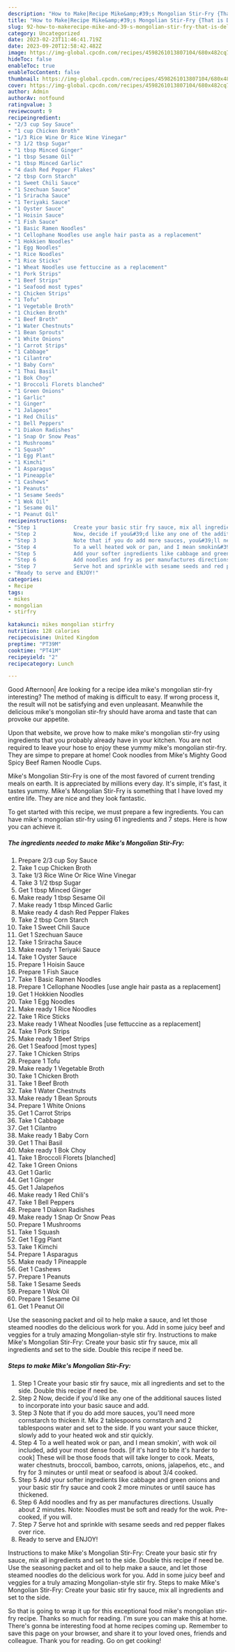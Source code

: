 ```yaml
---
description: "How to Make|Recipe Mike&amp;#39;s Mongolian Stir-Fry {That is Delicious"
title: "How to Make|Recipe Mike&amp;#39;s Mongolian Stir-Fry {That is Delicious"
slug: 92-how-to-makerecipe-mike-and-39-s-mongolian-stir-fry-that-is-delicious
category: Uncategorized
date: 2023-02-23T11:46:41.719Z
date: 2023-09-20T12:58:42.482Z
image: https://img-global.cpcdn.com/recipes/4598261013807104/680x482cq70/mikes-mongolian-stir-fry-recipe-main-photo.jpg
hideToc: false
enableToc: true
enableTocContent: false
thumbnail: https://img-global.cpcdn.com/recipes/4598261013807104/680x482cq70/mikes-mongolian-stir-fry-recipe-main-photo.jpg
cover: https://img-global.cpcdn.com/recipes/4598261013807104/680x482cq70/mikes-mongolian-stir-fry-recipe-main-photo.jpg
author: Admin
authorAv: notfound
ratingvalue: 3
reviewcount: 9
recipeingredient:
- "2/3 cup Soy Sauce"
- "1 cup Chicken Broth"
- "1/3 Rice Wine Or Rice Wine Vinegar"
- "3 1/2 tbsp Sugar"
- "1 tbsp Minced Ginger"
- "1 tbsp Sesame Oil"
- "1 tbsp Minced Garlic"
- "4 dash Red Pepper Flakes"
- "2 tbsp Corn Starch"
- "1 Sweet Chili Sauce"
- "1 Szechuan Sauce"
- "1 Sriracha Sauce"
- "1 Teriyaki Sauce"
- "1 Oyster Sauce"
- "1 Hoisin Sauce"
- "1 Fish Sauce"
- "1 Basic Ramen Noodles"
- "1 Cellophane Noodles use angle hair pasta as a replacement"
- "1 Hokkien Noodles"
- "1 Egg Noodles"
- "1 Rice Noodles"
- "1 Rice Sticks"
- "1 Wheat Noodles use fettuccine as a replacement"
- "1 Pork Strips"
- "1 Beef Strips"
- "1 Seafood most types"
- "1 Chicken Strips"
- "1 Tofu"
- "1 Vegetable Broth"
- "1 Chicken Broth"
- "1 Beef Broth"
- "1 Water Chestnuts"
- "1 Bean Sprouts"
- "1 White Onions"
- "1 Carrot Strips"
- "1 Cabbage"
- "1 Cilantro"
- "1 Baby Corn"
- "1 Thai Basil"
- "1 Bok Choy"
- "1 Broccoli Florets blanched"
- "1 Green Onions"
- "1 Garlic"
- "1 Ginger"
- "1 Jalapeos"
- "1 Red Chilis"
- "1 Bell Peppers"
- "1 Diakon Radishes"
- "1 Snap Or Snow Peas"
- "1 Mushrooms"
- "1 Squash"
- "1 Egg Plant"
- "1 Kimchi"
- "1 Asparagus"
- "1 Pineapple"
- "1 Cashews"
- "1 Peanuts"
- "1 Sesame Seeds"
- "1 Wok Oil"
- "1 Sesame Oil"
- "1 Peanut Oil"
recipeinstructions:
- "Step 1            Create your basic stir fry sauce, mix all ingredients and set to the side. Double this recipe if need be."
- "Step 2            Now, decide if you&#39;d like any one of the additional sauces listed to incorporate into your basic sauce and add."
- "Step 3            Note that if you do add more sauces, you&#39;ll need more cornstarch to thicken it. Mix 2 tablespoons cornstarch and 2 tablespoons water and set to the side. If you want your sauce thicker, slowly add to your heated wok and stir quickly."
- "Step 4            To a well heated wok or pan, and I mean smokin&#39;, with wok oil included, add your most dense foods. [if it&#39;s hard to bite it&#39;s harder to cook] These will be those foods that will take longer to cook. Meats, water chestnuts, broccoli, bamboo, carrots, onions, jalapeños, etc., and fry for 3 minutes or until meat or seafood is about 3/4 cooked."
- "Step 5            Add your softer ingredients like cabbage and green onions and your basic stir fry sauce and cook 2 more minutes or until sauce has thickened."
- "Step 6            Add noodles and fry as per manufactures directions. Usually about 2 minutes. Note: Noodles must be soft and ready for the wok. Pre-cooked, if you will."
- "Step 7            Serve hot and sprinkle with sesame seeds and red pepper flakes over rice."
- "Ready to serve and ENJOY!"
categories:
- Recipe
tags:
- mikes
- mongolian
- stirfry

katakunci: mikes mongolian stirfry 
nutrition: 128 calories
recipecuisine: United Kingdom
preptime: "PT39M"
cooktime: "PT41M"
recipeyield: "2"
recipecategory: Lunch

---
```



Good Afternoon| Are looking for a recipe idea mike&#39;s mongolian stir-fry interesting? The method of making is difficult to easy. If wrong process it, the result will not be satisfying and even unpleasant. Meanwhile the delicious mike&#39;s mongolian stir-fry should have aroma and taste that can provoke our appetite.





Upon that website, we prove how to make mike&#39;s mongolian stir-fry using ingredients that you probably already have in your kitchen. You are not required to leave your hose to enjoy these yummy mike&#39;s mongolian stir-fry. They are simpe to prepare at home! Cook noodles from Mike&#39;s Mighty Good Spicy Beef Ramen Noodle Cups.

Mike&#39;s Mongolian Stir-Fry is one of the most favored of current trending meals on earth. It is appreciated by millions every day. It's simple, it's fast, it tastes yummy. Mike&#39;s Mongolian Stir-Fry is something that I have loved my entire life. They are nice and they look fantastic.


To get started with this recipe, we must prepare a few ingredients. You can have mike&#39;s mongolian stir-fry using 61 ingredients and 7 steps. Here is how you can achieve it.

<!--inarticleads1-->

##### The ingredients needed to make Mike&#39;s Mongolian Stir-Fry:

1. Prepare 2/3 cup Soy Sauce
1. Take 1 cup Chicken Broth
1. Take 1/3 Rice Wine Or Rice Wine Vinegar
1. Take 3 1/2 tbsp Sugar
1. Get 1 tbsp Minced Ginger
1. Make ready 1 tbsp Sesame Oil
1. Make ready 1 tbsp Minced Garlic
1. Make ready 4 dash Red Pepper Flakes
1. Take 2 tbsp Corn Starch
1. Take 1 Sweet Chili Sauce
1. Get 1 Szechuan Sauce
1. Take 1 Sriracha Sauce
1. Make ready 1 Teriyaki Sauce
1. Take 1 Oyster Sauce
1. Prepare 1 Hoisin Sauce
1. Prepare 1 Fish Sauce
1. Take 1 Basic Ramen Noodles
1. Prepare 1 Cellophane Noodles [use angle hair pasta as a replacement]
1. Get 1 Hokkien Noodles
1. Take 1 Egg Noodles
1. Make ready 1 Rice Noodles
1. Take 1 Rice Sticks
1. Make ready 1 Wheat Noodles [use fettuccine as a replacement]
1. Take 1 Pork Strips
1. Make ready 1 Beef Strips
1. Get 1 Seafood [most types]
1. Take 1 Chicken Strips
1. Prepare 1 Tofu
1. Make ready 1 Vegetable Broth
1. Take 1 Chicken Broth
1. Take 1 Beef Broth
1. Take 1 Water Chestnuts
1. Make ready 1 Bean Sprouts
1. Prepare 1 White Onions
1. Get 1 Carrot Strips
1. Take 1 Cabbage
1. Get 1 Cilantro
1. Make ready 1 Baby Corn
1. Get 1 Thai Basil
1. Make ready 1 Bok Choy
1. Take 1 Broccoli Florets [blanched]
1. Take 1 Green Onions
1. Get 1 Garlic
1. Get 1 Ginger
1. Get 1 Jalapeños
1. Make ready 1 Red Chili&#39;s
1. Take 1 Bell Peppers
1. Prepare 1 Diakon Radishes
1. Make ready 1 Snap Or Snow Peas
1. Prepare 1 Mushrooms
1. Take 1 Squash
1. Get 1 Egg Plant
1. Take 1 Kimchi
1. Prepare 1 Asparagus
1. Make ready 1 Pineapple
1. Get 1 Cashews
1. Prepare 1 Peanuts
1. Take 1 Sesame Seeds
1. Prepare 1 Wok Oil
1. Prepare 1 Sesame Oil
1. Get 1 Peanut Oil


Use the seasoning packet and oil to help make a sauce, and let those steamed noodles do the delicious work for you. Add in some juicy beef and veggies for a truly amazing Mongolian-style stir fry. Instructions to make Mike&#39;s Mongolian Stir-Fry: Create your basic stir fry sauce, mix all ingredients and set to the side. Double this recipe if need be. 

<!--inarticleads2-->

##### Steps to make Mike&#39;s Mongolian Stir-Fry:

1. Step 1            Create your basic stir fry sauce, mix all ingredients and set to the side. Double this recipe if need be.
1. Step 2            Now, decide if you&#39;d like any one of the additional sauces listed to incorporate into your basic sauce and add.
1. Step 3            Note that if you do add more sauces, you&#39;ll need more cornstarch to thicken it. Mix 2 tablespoons cornstarch and 2 tablespoons water and set to the side. If you want your sauce thicker, slowly add to your heated wok and stir quickly.
1. Step 4            To a well heated wok or pan, and I mean smokin&#39;, with wok oil included, add your most dense foods. [if it&#39;s hard to bite it&#39;s harder to cook] These will be those foods that will take longer to cook. Meats, water chestnuts, broccoli, bamboo, carrots, onions, jalapeños, etc., and fry for 3 minutes or until meat or seafood is about 3/4 cooked.
1. Step 5            Add your softer ingredients like cabbage and green onions and your basic stir fry sauce and cook 2 more minutes or until sauce has thickened.
1. Step 6            Add noodles and fry as per manufactures directions. Usually about 2 minutes. Note: Noodles must be soft and ready for the wok. Pre-cooked, if you will.
1. Step 7            Serve hot and sprinkle with sesame seeds and red pepper flakes over rice.
1. Ready to serve and ENJOY!

Instructions to make Mike&#39;s Mongolian Stir-Fry: Create your basic stir fry sauce, mix all ingredients and set to the side. Double this recipe if need be. Use the seasoning packet and oil to help make a sauce, and let those steamed noodles do the delicious work for you. Add in some juicy beef and veggies for a truly amazing Mongolian-style stir fry. Steps to make Mike&#39;s Mongolian Stir-Fry: Create your basic stir fry sauce, mix all ingredients and set to the side. 

So that is going to wrap it up for this exceptional food mike&#39;s mongolian stir-fry recipe. Thanks so much for reading. I'm sure you can make this at home. There's gonna be interesting food at home recipes coming up. Remember to save this page on your browser, and share it to your loved ones, friends and colleague. Thank you for reading. Go on get cooking!
